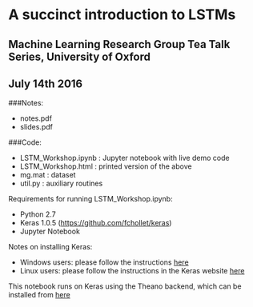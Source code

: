 # A succinct introduction to LSTMs
## Machine Learning Research Group Tea Talk Series, University of Oxford
## July 14th 2016

###Notes:
- notes.pdf 
- slides.pdf 

###Code:
- LSTM_Workshop.ipynb : Jupyter notebook with live demo code
- LSTM_Workshop.html : printed version of the above
- mg.mat : dataset
- util.py : auxiliary routines

Requirements for running LSTM_Workshop.ipynb:
- Python 2.7
- Keras 1.0.5 (https://github.com/fchollet/keras)
- Jupyter Notebook

Notes on installing Keras:
- Windows users: please follow the instructions [here](http://stackoverflow.com/questions/34097988/how-do-i-install-keras-and-theano-in-anaconda-python-2-7-on-windows)
- Linux users: please follow the instructions in the Keras website [here](https://github.com/fchollet/keras)

This notebook runs on Keras using the Theano backend, which can be installed from [here](http://deeplearning.net/software/theano/install.html)
